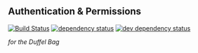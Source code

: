 ## Authentication & Permissions 
[![Build Status][1]][2] [![dependency status][3]][4] [![dev dependency status][5]][6]

*for the Duffel Bag*   

[1]: https://travis-ci.org/BrownPaperBag/duffel-auth.png
[2]: https://travis-ci.org/BrownPaperBag/duffel-auth
[3]: https://codeclimate.com/github/BrownPaperBag/duffel-auth.png
[4]: https://codeclimate.com/github/BrownPaperBag/duffel-auth
[5]: https://david-dm.org/BrownPaperBag/duffel-auth.png
[6]: https://david-dm.org/BrownPaperBag/duffel-auth#info=devDependencies
